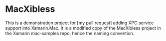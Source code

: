 # MacXibless

This is a demonstration project for [my pull request] adding XPC service support into Xamarin.Mac. It is a modified copy of the MacXibless project in the Xamarin mac-samples repo, hence the naming convention.
